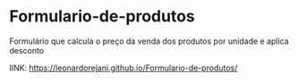 # Formulario-de-produtos
Formulário que calcula o preço da venda dos produtos por unidade e aplica desconto

lINK:  https://leonardorejani.github.io/Formulario-de-produtos/
